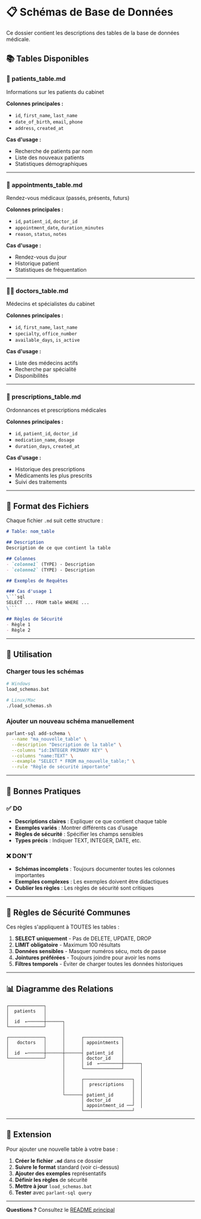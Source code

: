 # 📋 Schémas de Base de Données

Ce dossier contient les descriptions des tables de la base de données médicale.

## 📚 Tables Disponibles

### 🏥 patients_table.md
Informations sur les patients du cabinet

**Colonnes principales :**
- `id`, `first_name`, `last_name`
- `date_of_birth`, `email`, `phone`
- `address`, `created_at`

**Cas d'usage :**
- Recherche de patients par nom
- Liste des nouveaux patients
- Statistiques démographiques

---

### 📅 appointments_table.md
Rendez-vous médicaux (passés, présents, futurs)

**Colonnes principales :**
- `id`, `patient_id`, `doctor_id`
- `appointment_date`, `duration_minutes`
- `reason`, `status`, `notes`

**Cas d'usage :**
- Rendez-vous du jour
- Historique patient
- Statistiques de fréquentation

---

### 👨‍⚕️ doctors_table.md
Médecins et spécialistes du cabinet

**Colonnes principales :**
- `id`, `first_name`, `last_name`
- `specialty`, `office_number`
- `available_days`, `is_active`

**Cas d'usage :**
- Liste des médecins actifs
- Recherche par spécialité
- Disponibilités

---

### 💊 prescriptions_table.md
Ordonnances et prescriptions médicales

**Colonnes principales :**
- `id`, `patient_id`, `doctor_id`
- `medication_name`, `dosage`
- `duration_days`, `created_at`

**Cas d'usage :**
- Historique des prescriptions
- Médicaments les plus prescrits
- Suivi des traitements

---

## 🔄 Format des Fichiers

Chaque fichier `.md` suit cette structure :

```markdown
# Table: nom_table

## Description
Description de ce que contient la table

## Colonnes
- `colonne1` (TYPE) - Description
- `colonne2` (TYPE) - Description

## Exemples de Requêtes

### Cas d'usage 1
\```sql
SELECT ... FROM table WHERE ...
\```

## Règles de Sécurité
- Règle 1
- Règle 2
```

---

## 🚀 Utilisation

### Charger tous les schémas

```bash
# Windows
load_schemas.bat

# Linux/Mac
./load_schemas.sh
```

### Ajouter un nouveau schéma manuellement

```bash
parlant-sql add-schema \
  --name "ma_nouvelle_table" \
  --description "Description de la table" \
  --columns "id:INTEGER PRIMARY KEY" \
  --columns "name:TEXT" \
  --example "SELECT * FROM ma_nouvelle_table;" \
  --rule "Règle de sécurité importante"
```

---

## 📝 Bonnes Pratiques

### ✅ DO

- **Descriptions claires** : Expliquer ce que contient chaque table
- **Exemples variés** : Montrer différents cas d'usage
- **Règles de sécurité** : Spécifier les champs sensibles
- **Types précis** : Indiquer TEXT, INTEGER, DATE, etc.

### ❌ DON'T

- **Schémas incomplets** : Toujours documenter toutes les colonnes importantes
- **Exemples complexes** : Les exemples doivent être didactiques
- **Oublier les règles** : Les règles de sécurité sont critiques

---

## 🔐 Règles de Sécurité Communes

Ces règles s'appliquent à TOUTES les tables :

1. **SELECT uniquement** - Pas de DELETE, UPDATE, DROP
2. **LIMIT obligatoire** - Maximum 100 résultats
3. **Données sensibles** - Masquer numéros sécu, mots de passe
4. **Jointures préférées** - Toujours joindre pour avoir les noms
5. **Filtres temporels** - Éviter de charger toutes les données historiques

---

## 📊 Diagramme des Relations

```
┌─────────────┐
│  patients   │
│             │
│  id  ←──────┼──────┐
└─────────────┘      │
                     │
┌─────────────┐      │      ┌──────────────┐
│   doctors   │      │      │ appointments │
│             │      │      │              │
│  id  ←──────┼──────┼──────┤ patient_id   │
└─────────────┘      │      │ doctor_id    │
                     │      │ id  ←────────┼──────┐
                     │      └──────────────┘      │
                     │                            │
                     │      ┌──────────────────┐  │
                     │      │  prescriptions   │  │
                     │      │                  │  │
                     └──────┤ patient_id       │  │
                            │ doctor_id        │  │
                            │ appointment_id ──┘  │
                            └──────────────────┘
```

---

## 🎯 Extension

Pour ajouter une nouvelle table à votre base :

1. **Créer le fichier `.md`** dans ce dossier
2. **Suivre le format** standard (voir ci-dessus)
3. **Ajouter des exemples** représentatifs
4. **Définir les règles** de sécurité
5. **Mettre à jour** `load_schemas.bat`
6. **Tester** avec `parlant-sql query`

---

**Questions ?** Consultez le [README principal](../README.md)

